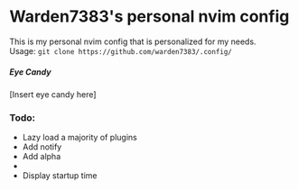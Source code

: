# Warden7383's personal nvim config
This is my personal nvim config that is personalized for my needs.<br>
Usage:
`git clone https://github.com/warden7383/.config/`
##### Eye Candy
\[Insert eye candy here\]<br>
### Todo:
- Lazy load a majority of plugins
- Add notify
- Add alpha
- 
- Display startup time
